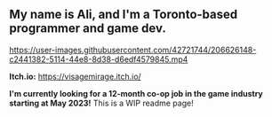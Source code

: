 ## My name is Ali, and I'm a Toronto-based programmer and game dev.
https://user-images.githubusercontent.com/42721744/206626148-c2441382-5114-44e8-8d38-d6edf4579845.mp4

**Itch.io:** https://visagemirage.itch.io/

**I'm currently looking for a 12-month co-op job in the game industry starting at May 2023!**
This is a WIP readme page!

